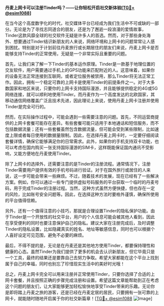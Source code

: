 **丹麦上网卡可以注册Tinder吗？——让你轻松开启社交新体验[[TG💪+ @esim1088](https://t.me/s/esim1088)]**

在当今这个高度数字化的时代，社交媒体平台已经成为我们生活中不可或缺的一部分。无论是为了寻找志同道合的朋友，还是为了邂逅一段浪漫的爱情故事，Tinder这款风靡全球的社交软件无疑是许多人的首选。然而，对于那些身处海外、想要通过Tinder结识新朋友的人来说，网络环境和上网卡的问题常常让人感到困扰。特别是对于计划前往丹麦旅行或长期居住的朋友们来说，丹麦上网卡是否能够支持Tinder的正常使用，无疑是一个非常实际且重要的问题。

首先，让我们来了解一下Tinder的基本运作原理。Tinder是一款基于地理位置的交友软件，用户需要通过手机上的GPS功能来匹配附近的人。这意味着，如果你的设备无法正常连接到互联网，或者定位服务被禁用，那么Tinder将无法正常工作。因此，拥有一个稳定可靠的上网卡是使用Tinder的前提条件之一。对于大多数国家和地区来说，只要你的上网卡支持国际漫游，并且能够提供稳定的4G或5G网络连接，就可以顺利地使用Tinder。而丹麦作为一个高度发达的北欧国家，其移动通信网络覆盖广泛且技术先进，因此理论上来说，使用丹麦上网卡注册并使用Tinder是完全可行的。

然而，在实际操作过程中，可能会遇到一些需要注意的问题。首先，不同运营商提供的上网卡套餐可能存在差异。有些套餐可能只适用于本地通话和短信服务，而不包括数据流量；还有一些套餐虽然包含数据流量，但可能会受到某些限制，比如速度上限或者每日使用的数据量限制。因此，在选择丹麦上网卡时，一定要仔细阅读套餐详情，确保它能够满足你的日常需求。此外，如果你的手机支持双卡功能，也可以考虑在国内购买一张支持国际漫游的SIM卡，这样既能保证国内通讯不受影响，又能方便地在丹麦使用Tinder。

除了上网卡的选择外，还需要注意的是Tinder的注册流程。通常情况下，注册Tinder需要用户提供有效的手机号码进行验证。对于在国外旅行或居住的人来说，这一步可能会带来一些麻烦。不过，随着技术的发展，现在已经有了一些解决方案。例如，你可以通过一些专门提供虚拟号码服务的平台获取一个临时的丹麦号码，用于完成Tinder的注册过程。当然，这种方式虽然方便快捷，但也存在一定的风险，比如账号安全问题等。因此，在选择这种方法时要格外谨慎，确保所使用的平台值得信赖。

另外，还有一个值得注意的小技巧，那就是合理设置Tinder的隐私保护功能。由于Tinder是一个开放性的社交平台，用户的个人信息可能会被其他人看到，因此在享受便利的同时也要注意保护自己的隐私。建议大家在注册完成后，及时调整Tinder的隐私设置，比如隐藏真实的姓名、地址等敏感信息，同时也可以根据个人喜好设定可见范围，避免不必要的麻烦。

最后，不得不提的是，无论是在丹麦还是其他地方使用Tinder，都要保持理性和健康的心态。虽然Tinder为我们提供了更多的机会去认识新朋友，但它毕竟只是一个工具，最终的结果还是要靠自己去努力争取。希望大家都能在这个平台上找到属于自己的幸福，同时也别忘了珍惜现实生活中的美好时光哦！

总之，丹麦上网卡完全可以用来注册并正常使用Tinder，只要你选择了合适的上网卡套餐，并且按照正确的步骤完成注册和设置。希望这篇文章能帮助到正在考虑这个问题的朋友们，让大家能够更加轻松愉快地享受Tinder带来的乐趣。无论你是即将踏上丹麦之旅的游客，还是已经在丹麦定居的居民，只要拥有一张可靠的上网卡，就能随时随地开启属于你的社交新篇章！[[TG💪+ @esim1088](https://t.me/s/esim1088) ![Image](https://i.postimg.cc/4NQfJmqS/Snipaste-2025-05-13-00-14-12.png)]